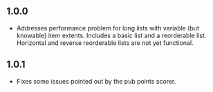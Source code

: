 ## 1.0.0

* Addresses performance problem for long lists with variable (but knowable) item extents. Includes a basic list and a reorderable list. Horizontal and reverse reorderable lists are not yet functional.

## 1.0.1

* Fixes some issues pointed out by the pub points scorer.
